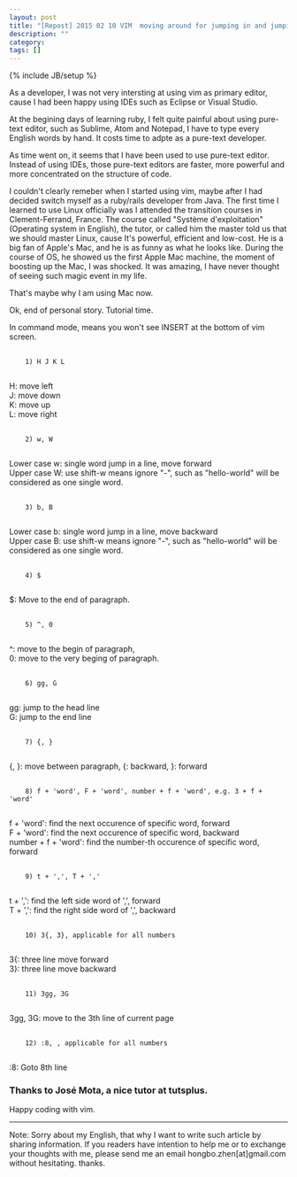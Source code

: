 ```yaml
---
layout: post
title: "[Repost] 2015 02 10 VIM  moving around for jumping in and jumping out."
description: ""
category:
tags: []
---
```

{% include JB/setup %}

<p>
  As a developer, I was not very intersting at using vim as primary editor, cause I had been happy using IDEs such as Eclipse or Visual Studio.
</p>

<p>
  At the begining days of learning ruby, I felt quite painful about using pure-text editor, such as Sublime, Atom and Notepad, I have to type every English words by hand. It costs time to adpte as a pure-text developer.
</p>

<p>
  As time went on, it seems that I have been used to use pure-text editor. Instead of using IDEs, those pure-text editors are faster, more powerful and more concentrated on the structure of code.
</p>

<p>
  I couldn't clearly remeber when I started using vim, maybe after I had decided switch myself as a ruby/rails developer from Java.
  The first time I learned to use Linux officially was I attended the transition courses in Clement-Ferrand, France.
  The course called "Système d'exploitation"(Operating system in English), the tutor, or called him the master told us that we should master Linux, cause It's powerful, efficient and low-cost.
  He is a big fan of Apple's Mac, and he is as funny as what he looks like. During the course of OS, he showed us the first Apple Mac machine, the moment of boosting up the Mac, I was shocked. It was amazing, I have never thought of seeing such magic event in my life.
</p>
<p>
  That's maybe why I am using Mac now.
</p>

<p>
  Ok, end of personal story. Tutorial time.
</p>
<p>
  In command mode, means you won't see INSERT at the bottom of vim screen.
</p>
<pre>
  <code>
    1) H J K L
  </code>
</pre>
<p>
  H: move left<br>
  J: move down<br>
  K: move up<br>
  L: move right<br>
</p>
<pre>
  <code>
    2) w, W
  </code>
</pre>
<p>
  Lower case w: single word jump in a line, move forward<br>
  Upper case W: use shift-w means ignore "-", such as "hello-world" will be considered as one single word.<br>
</p>
<pre>
  <code>
    3) b, B
  </code>
</pre>
<p>
  Lower case b: single word jump in a line, move backward<br>
  Upper case B: use shift-w means ignore "-", such as "hello-world" will be considered as one single word.<br>
</p>
<pre>
  <code>
    4) $
  </code>
</pre>
<p>
  $: Move to the end of paragraph.<br>
</p>
<pre>
  <code>
    5) ^, 0
  </code>
</pre>
<p>
  ^: move to the begin of paragraph,<br>
  0: move to the very beging of paragraph.<br>
</p>
<pre>
  <code>
    6) gg, G
  </code>
</pre>
<p>
  gg: jump to the head line<br>
  G:  jump to the end line<br>
</p>
<pre>
  <code>
    7) {, }
  </code>
</pre>
<p>
  {, }: move between paragraph, {: backward, }: forward<br>
</p>
<pre>
  <code>
    8) f + 'word', F + 'word', number + f + 'word', e.g. 3 + f + 'word'
  </code>
</pre>
<p>
  f + 'word': find the next occurence of specific word, forward<br>
  F + 'word': find the next occurence of specific word, backward<br>
  number + f + 'word': find the number-th occurence of specific word, forward<br>
</p>
<pre>
  <code>
    9) t + ',', T + ','
  </code>
</pre>
<p>
  t + ',': find the left side word of ',', forward<br>
  T + ',': find the right side word of ',', backward<br>
</p>
<pre>
  <code>
    10) 3{, 3}, applicable for all numbers
  </code>
</pre>
<p>
  3{: three line move forward<br>
  3}: three line move backward<br>
</p>
<pre>
  <code>
    11) 3gg, 3G
  </code>
</pre>
<p>
  3gg, 3G: move to the 3th line of current page<br>
</p>
<pre>
  <code>
    12) :8, , applicable for all numbers
  </code>
</pre>
<p>
  :8: Goto 8th line<br>
</p>

<h3>Thanks to José Mota, a nice tutor at tutsplus.</h3>

<p>
  Happy coding with vim.
</p>
<hr/>
<p>
  Note: Sorry about my English, that why I want to write such article by sharing information. If you readers have intention to help me or to exchange your thoughts with me, please send me an email hongbo.zhen[at]gmail.com without hesitating. thanks.
</p>
